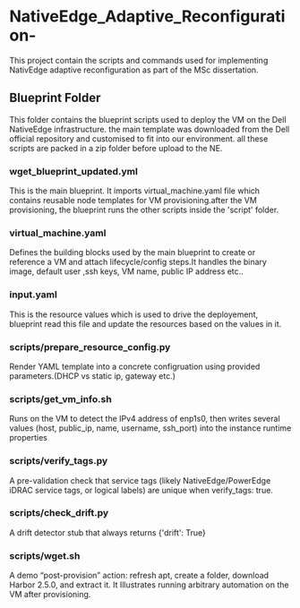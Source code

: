 # NativeEdge_Adaptive_Reconfiguration-
This project contain the scripts and commands used for implementing NativEdge adaptive reconfiguration as part of the MSc dissertation.
## Blueprint Folder
This folder contains the blueprint scripts used to deploy the VM on the Dell NativeEdge infrastructure. the main template was downloaded from the Dell official repository and customised to fit into our environment. all these scripts are packed in a zip folder before upload to the NE.

### wget_blueprint_updated.yml
This is the main blueprint. It imports virtual_machine.yaml file which contains reusable node templates for VM provisioning.after the VM provisioning, the blueprint runs the other scripts inside the 'script' folder.
###  virtual_machine.yaml
Defines the building blocks used by the main blueprint to create or reference a VM and attach lifecycle/config steps.It handles the binary image, default user ,ssh keys, VM name, public IP address etc..
### input.yaml
This is the resource values which is used to drive the deployement, blueprint read this file and update the resources based on the values in it.
### scripts/prepare_resource_config.py
Render YAML template into a concrete configruation using provided parameters.(DHCP vs static ip, gateway etc.) 
### scripts/get_vm_info.sh
Runs on the VM to detect the IPv4 address of enp1s0, then writes several values (host, public_ip, name, username, ssh_port) into the instance runtime properties
### scripts/verify_tags.py
A pre-validation check that service tags (likely NativeEdge/PowerEdge iDRAC service tags, or logical labels) are unique when verify_tags: true.
### scripts/check_drift.py
A drift detector stub that always returns {'drift': True}
### scripts/wget.sh
A demo “post-provision” action: refresh apt, create a folder, download Harbor 2.5.0, and extract it. It Illustrates running arbitrary automation on the VM after provisioning.



